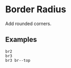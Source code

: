 # Border Radius

Add rounded corners.

## Examples

<div class="pa3 ba b--gray-300 mb4">
    <div class="row">
        <div class="col s:w-1/3">
            <div class="mb3 s:mb0">
                <div class="ba b--blue h4 br2"></div>
                <code class="mt1 clipboard">br2</code>
            </div>
        </div>
        <div class="col s:w-1/3">
            <div class="mb3 s:mb0">
                <div class="ba b--blue h4 br3"></div>
                <code class="mt1 clipboard">br3</code>
            </div>
        </div>
        <div class="col s:w-1/3">
            <div>
                <div class="ba b--blue h4 br3 br--top"></div>
                <code class="mt1 clipboard">br3 br--top</code>
            </div>
        </div>
    </div>
</div>